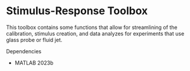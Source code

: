# Stimulus-Response Toolbox

This toolbox contains some functions that allow for streamlining of the calibration, stimulus creation, and data analyzes for experiments that use glass probe or fluid jet.

Dependencies
- MATLAB 2023b